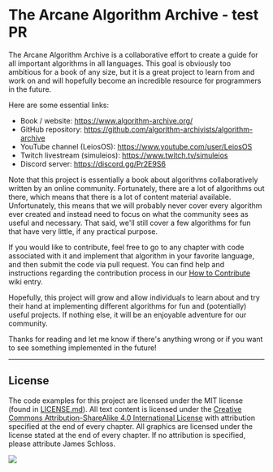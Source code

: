 # The Arcane Algorithm Archive - test PR

The Arcane Algorithm Archive is a collaborative effort to create a guide for all important algorithms in all languages.
This goal is obviously too ambitious for a book of any size, but it is a great project to learn from and work on and will hopefully become an incredible resource for programmers in the future.

Here are some essential links:

- Book / website: <https://www.algorithm-archive.org/>
- GitHub repository: <https://github.com/algorithm-archivists/algorithm-archive>
- YouTube channel (LeiosOS): <https://www.youtube.com/user/LeiosOS>
- Twitch livestream (simuleios): <https://www.twitch.tv/simuleios>
- Discord server: <https://discord.gg/Pr2E9S6>

Note that this project is essentially a book about algorithms collaboratively written by an online community.
Fortunately, there are a lot of algorithms out there, which means that there is a lot of content material available.
Unfortunately, this means that we will probably never cover every algorithm ever created and instead need to focus on what the community sees as useful and necessary.
That said, we'll still cover a few algorithms for fun that have very little, if any practical purpose.

If you would like to contribute, feel free to go to any chapter with code associated with it and implement that algorithm in your favorite language, and then submit the code via pull request.
You can find help and instructions regarding the contribution process in our [How to Contribute](https://github.com/algorithm-archivists/algorithm-archive/wiki/How-to-Contribute) wiki entry.

Hopefully, this project will grow and allow individuals to learn about and try their hand at implementing different algorithms for fun and (potentially) useful projects.
If nothing else, it will be an enjoyable adventure for our community.

Thanks for reading and let me know if there's anything wrong or if you want to see something implemented in the future!

----

## License

The code examples for this project are licensed under the MIT license (found in [LICENSE.md](https://github.com/algorithm-archivists/algorithm-archive/blob/master/LICENSE.md)).
All text content is licensed under the [Creative Commons Attribution-ShareAlike 4.0 International License](https://creativecommons.org/licenses/by-sa/4.0/legalcode) with attribution specified at the end of every chapter.
All graphics are licensed under the license stated at the end of every chapter.
If no attribution is specified, please attribute James Schloss.

[<p><img  class="center" src="contents/cc/CC-BY-SA_icon.svg" /></p>](https://creativecommons.org/licenses/by-sa/4.0/)
